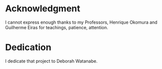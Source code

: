 # Acknowledgment

I cannot express enough thanks to my Professors, Henrique Okomura and Guilherme Eiras for teachings, patience, attention.

# Dedication

I dedicate that project to Deborah Watanabe.
